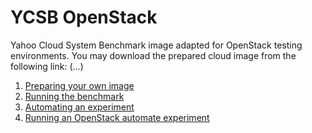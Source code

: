 # YCSB OpenStack
Yahoo Cloud System Benchmark image adapted for OpenStack testing environments.
You may download the prepared cloud image from the following link:
(...)

1. [Preparing your own image](https://github.com/arochaga/ycsb-openstack/wiki#preparing-your-own-cloud-image)
2. [Running the benchmark](https://github.com/arochaga/ycsb-openstack/wiki#running-the-benchmark)
3. [Automating an experiment](https://github.com/arochaga/ycsb-openstack/wiki#automating-an-experiment)
4. [Running an OpenStack automate experiment](https://github.com/arochaga/ycsb-openstack/wiki#running-an-openstack-automate-experiment)
